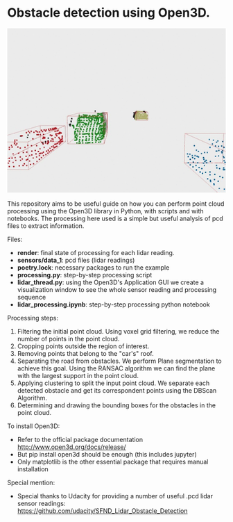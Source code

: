 # Obstacle detection using Open3D.

![detection_gif](./results/data_1.gif)

This repository aims to be useful guide on how you can perform point cloud processing using the Open3D library in Python, with scripts and with notebooks. The processing here used is a simple but useful analysis of pcd files to extract information.

Files:
- **render**: final state of processing for each lidar reading.
- **sensors/data_1**: pcd files (lidar readings)
- **poetry.lock**: necessary packages to run the example
- **processing.py**: step-by-step processing script
- **lidar_thread.py**: using the Open3D's Application GUI we create a visualization window to see the whole sensor reading and processing sequence
- **lidar_processing.ipynb**: step-by-step processing python notebook

Processing steps:
1. Filtering the initial point cloud. Using voxel grid filtering, we reduce the number of points in the point cloud.
2. Cropping points outside the region of interest.
3. Removing points that belong to the "car's" roof.
4. Separating the road from obstacles. We perform Plane segmentation to achieve this goal. Using the RANSAC algorithm we can find the plane with the largest support in the point cloud.
5. Applying clustering to split the input point cloud. We separate each detected obstacle and get its correspondent points using the DBScan Algorithm.
6. Determining and drawing the bounding boxes for the obstacles in the point cloud.

To install Open3D:
- Refer to the official package documentation http://www.open3d.org/docs/release/
- But pip install open3d should be enough (this includes jupyter)
- Only matplotlib is the other essential package that requires manual installation

Special mention:
- Special thanks to Udacity for providing a number of useful .pcd lidar sensor readings: https://github.com/udacity/SFND_Lidar_Obstacle_Detection